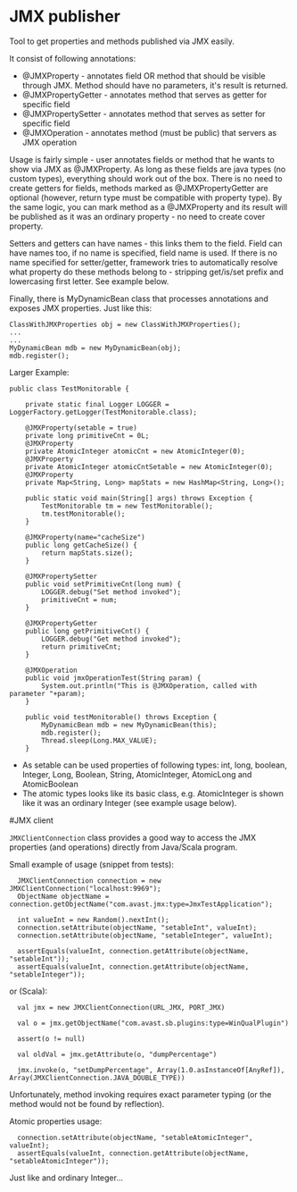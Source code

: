 JMX publisher
=============

Tool to get properties and methods published via JMX easily.

It consist of following annotations:

  * @JMXProperty - annotates field OR method that should be visible through JMX. Method should have no parameters, it's result is returned.
  * @JMXPropertyGetter - annotates method that serves as getter for specific field
  * @JMXPropertySetter - annotates method that serves as setter for specific field
  * @JMXOperation - annotates method (must be public) that servers as JMX operation

Usage is fairly simple - user annotates fields or method that he wants to show via JMX as @JMXProperty. As long as these fields are java types (no custom types), everything should work out of the box.
There is no need to create getters for fields, methods marked as @JMXPropertyGetter are optional (however, return type must be compatible with property type).
By the same logic, you can mark method as a @JMXProperty and its result will be published as it was an ordinary property - no need to create cover property.

Setters and getters can have names - this links them to the field. Field can have names too, if no name is specified, field name is used.
If there is no name specified for setter/getter, framework tries to automatically resolve what property do these methods belong to - stripping get/is/set prefix and lowercasing first letter. See example below.

Finally, there is MyDynamicBean class that processes annotations and exposes JMX properties.
Just like this:

    ClassWithJMXProperties obj = new ClassWithJMXProperties();
    ...
    ...
    MyDynamicBean mdb = new MyDynamicBean(obj);
    mdb.register();


Larger Example:

    public class TestMonitorable {

        private static final Logger LOGGER = LoggerFactory.getLogger(TestMonitorable.class);

        @JMXProperty(setable = true)
        private long primitiveCnt = 0L;
        @JMXProperty
        private AtomicInteger atomicCnt = new AtomicInteger(0);
        @JMXProperty
        private AtomicInteger atomicCntSetable = new AtomicInteger(0);
        @JMXProperty
        private Map<String, Long> mapStats = new HashMap<String, Long>();

        public static void main(String[] args) throws Exception {
            TestMonitorable tm = new TestMonitorable();
            tm.testMonitorable();
        }

        @JMXProperty(name="cacheSize")
        public long getCacheSize() {
            return mapStats.size();
        }

        @JMXPropertySetter
        public void setPrimitiveCnt(long num) {
            LOGGER.debug("Set method invoked");
            primitiveCnt = num;
        }

        @JMXPropertyGetter
        public long getPrimitiveCnt() {
            LOGGER.debug("Get method invoked");
            return primitiveCnt;
        }

        @JMXOperation
        public void jmxOperationTest(String param) {
            System.out.println("This is @JMXOperation, called with parameter "+param);
        }

        public void testMonitorable() throws Exception {
            MyDynamicBean mdb = new MyDynamicBean(this);
            mdb.register();
            Thread.sleep(Long.MAX_VALUE);
        }

* As setable can be used properties of following types: int, long, boolean, Integer, Long, Boolean, String, AtomicInteger, AtomicLong and AtomicBoolean
* The atomic types looks like its basic class, e.g. AtomicInteger is shown like it was an ordinary Integer (see example usage below).

#JMX client

`JMXClientConnection` class provides a good way to access the JMX properties (and operations) directly from Java/Scala program.

Small example of usage (snippet from tests):

      JMXClientConnection connection = new JMXClientConnection("localhost:9969");
      ObjectName objectName = connection.getObjectName("com.avast.jmx:type=JmxTestApplication");

      int valueInt = new Random().nextInt();
      connection.setAttribute(objectName, "setableInt", valueInt);
      connection.setAttribute(objectName, "setableInteger", valueInt);

      assertEquals(valueInt, connection.getAttribute(objectName, "setableInt"));
      assertEquals(valueInt, connection.getAttribute(objectName, "setableInteger"));
or (Scala):

      val jmx = new JMXClientConnection(URL_JMX, PORT_JMX)

      val o = jmx.getObjectName("com.avast.sb.plugins:type=WinQualPlugin")

      assert(o != null)

      val oldVal = jmx.getAttribute(o, "dumpPercentage")

      jmx.invoke(o, "setDumpPercentage", Array(1.0.asInstanceOf[AnyRef]), Array(JMXClientConnection.JAVA_DOUBLE_TYPE))
Unfortunately, method invoking requires exact parameter typing (or the method would not be found by reflection).

Atomic properties usage:

      connection.setAttribute(objectName, "setableAtomicInteger", valueInt);
      assertEquals(valueInt, connection.getAttribute(objectName, "setableAtomicInteger"));

Just like and ordinary Integer...

